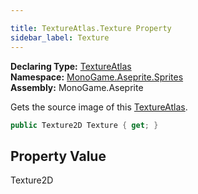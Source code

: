 ```yaml
---

title: TextureAtlas.Texture Property
sidebar_label: Texture
---
```

**Declaring Type:** [TextureAtlas](../)  
**Namespace:** [MonoGame.Aseprite.Sprites](../../)  
**Assembly:** MonoGame.Aseprite

Gets the source image of this [TextureAtlas](../).

```csharp
public Texture2D Texture { get; }
```

## Property Value

Texture2D


